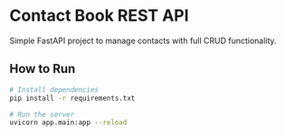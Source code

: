 # Contact Book REST API

Simple FastAPI project to manage contacts with full CRUD functionality.

## How to Run

```bash
# Install dependencies
pip install -r requirements.txt

# Run the server
uvicorn app.main:app --reload
